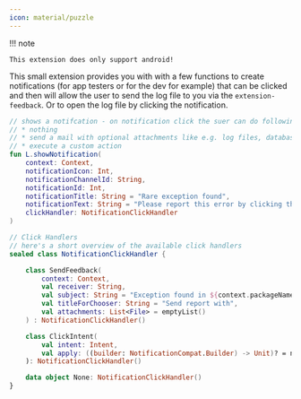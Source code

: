 ```yaml
---
icon: material/puzzle
---
```


!!! note

    This extension does only support android!

This small extension provides you with with a few functions to create notifications (for app testers or for the dev for example) that can be clicked and then will allow the user to send the log file to you via the `extension-feedback`. Or to open the log file by clicking the notification.

```kotlin
// shows a notifcation - on notification click the suer can do following:
// * nothing
// * send a mail with optional attachments like e.g. log files, database, whatever
// * execute a custom action
fun L.showNotification(
    context: Context,
    notificationIcon: Int,
    notificationChannelId: String,
    notificationId: Int,
    notificationTitle: String = "Rare exception found",
    notificationText: String = "Please report this error by clicking this notification, thanks",
    clickHandler: NotificationClickHandler
)

// Click Handlers
// here's a short overview of the available click handlers
sealed class NotificationClickHandler {

    class SendFeedback(
        context: Context,
        val receiver: String,
        val subject: String = "Exception found in ${context.packageName}",
        val titleForChooser: String = "Send report with",
        val attachments: List<File> = emptyList()
    ) : NotificationClickHandler()

    class ClickIntent(
        val intent: Intent,
        val apply: ((builder: NotificationCompat.Builder) -> Unit)? = null
    ): NotificationClickHandler()

    data object None: NotificationClickHandler()
}	
```